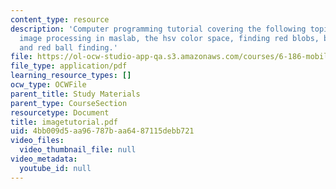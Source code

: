 ```yaml
---
content_type: resource
description: 'Computer programming tutorial covering the following topics: introduction,
  image processing in maslab, the hsv color space, finding red blobs, blue line filtering,
  and red ball finding.'
file: https://ol-ocw-studio-app-qa.s3.amazonaws.com/courses/6-186-mobile-autonomous-systems-laboratory-january-iap-2005/4bb009d5aa96787baa6487115debb721_imagetutorial.pdf
file_type: application/pdf
learning_resource_types: []
ocw_type: OCWFile
parent_title: Study Materials
parent_type: CourseSection
resourcetype: Document
title: imagetutorial.pdf
uid: 4bb009d5-aa96-787b-aa64-87115debb721
video_files:
  video_thumbnail_file: null
video_metadata:
  youtube_id: null
---
```

